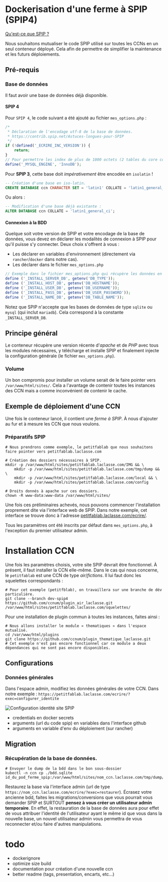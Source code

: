 # Dockerisation d'une ferme à SPIP (SPIP4)

[Qu'est-ce que SPIP ?](https://www.spip.net/fr_rubrique91.html)

Nous souhaitons mutualiser le code SPIP utilisé sur toutes les CCNs en un seul conteneur déployé.
Cela afin de permettre de simplifier la maintenance et les futurs déploiements.

## Pré-requis

### Base de données

Il faut avoir une base de données déjà disponible.

#### SPIP 4
Pour `SPIP 4`, le code suivant a été ajouté au fichier `mes_options.php` :
```php
/*
 * Déclaration de l'encodage utf-8 de la base de données.
 * https://contrib.spip.net/Astuces-longues-pour-SPIP
 */
if (!defined('_ECRIRE_INC_VERSION')) {
    return;
}
// Pour permettre les index de plus de 1000 octets (2 tables du core concernées, dont spip_metas
define('_MYSQL_ENGINE', 'InnoDB');
```

Pour **SPIP 3**, cette base doit *impérativement* être encodée en `isolatin` !
```sql
-- Création d'une base en iso-latin.
CREATE DATABASE ccn CHARACTER SET = 'latin1' COLLATE = 'latin1_general_ci';
```
Ou alors :
```sql
-- Modification d'une base déjà existante :
ALTER DATABASE ccn COLLATE = 'latin1_general_ci';
```

#### Connexion à la BDD

Quelque soit votre version de SPIP et votre encodage de la base de données, vous devez en déclarer les modalités de
connexion à SPIP pour qu'il puisse s'y connecter. Deux choix s'offrent à vous :
- Les déclarer en variables d'environnement (directement via `rancher`/`docker` dans notre cas).
- Les déclarer dans le fichier `mes_options.php`

```php
// Exemple dans le fichier mes_options.php qui récupère les données en variable d'environnement.
define ('_INSTALL_SERVER_DB', getenv('DB_TYPE'));
define ('_INSTALL_HOST_DB', getenv('DB_HOSTNAME'));
define ('_INSTALL_USER_DB', getenv('DB_USERNAME'));
define ('_INSTALL_PASS_DB', getenv('DB_USER_PASSWORD'));
define ('_INSTALL_NAME_DB', getenv('DB_TABLE_NAME'));
```

Notez que SPIP n'accepte que les bases de données de type `sqlite` ou `mysql` (qui inclut `mariadb`). Cela
correspond à la constante `_INSTALL_SERVER_DB`.

## Principe général

Le conteneur récupère une version récente d'*apache* et de *PHP* avec tous les modules nécessaires, y télécharge et
installe SPIP et finalement injecte la configuration générale (le fichier `mes_options.php`).

### Volume

Un bon compromis pour installer un volume serait de le faire pointer vers `/var/www/html/sites/`. Cela a l'avantage de
contenir toutes les instances des CCN mais a comme inconvénient de contenir le cache.


## Exemple de déploiement d'une CCN

Une fois le conteneur lancé, il contient une *ferme à SPIP*. À nous d'ajouter au fur et à mesure les CCN que nous
voulons.

### Préparatifs SPIP

```shell
# Nous prendrons comme exemple, le petitfablab que nous souhaitons faire pointer vers petitfablab.laclasse.com

# Création des dossiers nécessaires à SPIP.
mkdir -p /var/www/html/sites/petitfablab.laclasse.com/IMG && \
    mkdir -p /var/www/html/sites/petitfablab.laclasse.com/tmp/dump && \
    mkdir -p /var/www/html/sites/petitfablab.laclasse.com/local && \
    mkdir -p /var/www/html/sites/petitfablab.laclasse.com/config

# Droits donnés à apache sur ces dossiers.
chown -R www-data:www-data /var/www/html/sites/
```

Une fois ces préliminaires achevés, nous pouvons commencer l'installation proprement dite via l'interface web de SPIP.
Dans notre exemple, cet interface se trouve donc à l'adresse
[petitfablab.laclasse.com/ecrire/](petitfablab.laclasse.com/ecrire/).

Tous les paramètres ont été inscrits par défaut dans `mes_options.php`, à l'exception du premier utilisateur admin.



# Installation CCN

Une fois les paramètres choisis, votre site SPIP devrait être fonctionnel. À présent, il faut installer la CCN
elle-même. Dans le cas qui nous concerne, le `petitfablab` est une CCN de type *air*/*fictions*. Il lui faut donc les
squelettes correspondants :
```shell
# Pour cet exemple (petitfblab), on travaillera sur une branche de dév particulière.
git clone --branch dev-spip4 https://github.com/ccnum/plugin_air_laclasse.git /var/www/html/sites/petitfablab.laclasse.com/squelettes/
```

Pour une installation de plugin commun à toutes les instances, faites ainsi :
```shell
# Nous allons installer le module « thematiques » dans l'espace mutualisé.
cd /var/www/html/plugins
git clone https://github.com/ccnum/plugin_thematique_laclasse.git
# Cet exemple n'est pas encore fonctionnel car ce module a deux dépendances qui ne sont pas encore disponibles. 
```

## Configurations

### Données générales

Dans l'espace admin, modifiez les données générales de votre CCN. Dans notre exemple :
`https://petitfablab.laclasse.com/ecrire/?exec=configurer_identite`

![Configuration identité site SPIP](/img/pfl_identité.avif "Configuration identité site SPIP")


- credentials en docker secrets
- arguments (url du code spip) en variables dans l'interface github
- arguments en variable d'env du déploiement (sur rancher)

## Migration

### Récupération de la base de données.

```shell
# Envoyer le dump de la bdd dans le bon sous-dossier
kubectl -n ccn cp ./bdd.sqlite  id_du_pod_ferme_spip:/var/www/html/sites/nom_ccn.laclasse.com/tmp/dump/bdd.sqlite
```

Restaurez la base via l'interface admin (url de type `https://nom_ccn.laclasse.com/ecrire/?exec=restaurer`). Écrasez
votre ancienne bdd, faites les migrations/conversions que vous pourrait vous demander SPIP et SURTOUT **pensez à vous
créer un utilisateur admin temporaire**. En effet, la restauration de la base de données aura pour effet de vous
attribuer l'identité de l'utilisateur ayant le même id que vous dans la nouvelle base, un nouvel utilisateur admin vous
permettra de vous reconnecter et/ou faire d'autres manipulations.

# todo

- dockerignore
- optimize size build
- documentation pour création d'une nouvelle ccn
- better readme (tags, presentation, encarts, etc...)
